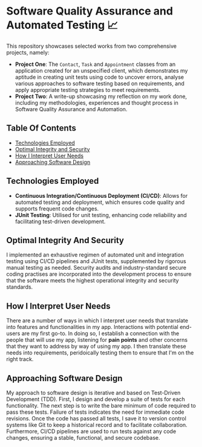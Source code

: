 # Software Quality Assurance and Automated Testing 📈
This repository showcases selected works from two comprehensive projects, namely:
- <b>Project One</b>: The `Contact`, `Task` and `Appointment` classes from an application created for an unspecified client, which demonstrates my aptitude in creating unit tests using code to uncover errors, analyse various approaches to software testing based on requirements, and apply appropriate testing strategies to meet requirements.
- <b>Project Two</b>: A write-up showcasing my reflection on my work done, including my methodologies, experiences and thought process in Software Quality Assurance and Automation.
  
## Table Of Contents
- [Technologies Employed](#technologies-employed)
- [Optimal Integrity and Security](#optiomal-integrity-and-security)
- [How I Interpret User Needs](#how-i-interpret-user-needs)
- [Approaching Software Design](#approaching-software-design)
## Technologies Employed
- <b>Continuous Integration/Continuous Deployment (CI/CD)</b>: Allows for automated testing and deployment, which ensures code quality and supports frequent code changes.
- <b>JUnit Testing</b>: Utilised for unit testing, enhancing code reliability and facilitating test-driven development.

## Optimal Integrity And Security
I implemented an exhaustive regimen of automated unit and integration testing using CI/CD pipelines and JUnit tests, supplemented by rigorous manual testing as needed. Security audits and industry-standard secure coding practises are incorporated into the development process to ensure that the software meets the highest operational integrity and security standards.

## How I Interpret User Needs
There are a number of ways in which I interpret user needs that translate into features and functionalities in my app. Interactions with potential end-users are my first go-to. In doing so, I establish a connection with the people that will use my app, listening for <b>pain points</b> and other concerns that they want to address by way of using my app. I then translate these needs into requirements, peridoically testing them to ensure that I'm on the right track.

## Approaching Software Design
My approach to software design is iterative and based on Test-Driven Development (TDD). First, I design and develop a suite of tests for each functionality. The next step is to write the bare minimum of code required to pass these tests. Failure of tests indicates the need for immediate code revisions. Once the code has passed all tests, I save it to version control systems like Git to keep a historical record and to facilitate collaboration. Furthermore, CI/CD pipelines are used to run tests against any code changes, ensuring a stable, functional, and secure codebase.


